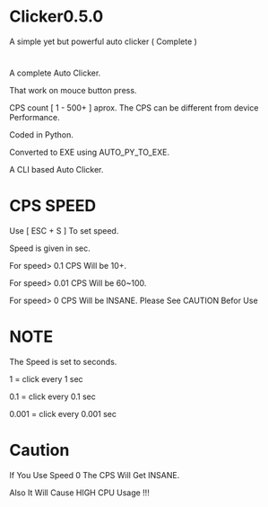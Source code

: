 # Clicker0.5.0
A simple yet but powerful auto clicker ( Complete )
#
A complete Auto Clicker.

That work on mouce button press.

CPS count [ 1 - 500+ ] aprox. The CPS can be different from device Performance.

Coded in Python.

Converted to EXE using AUTO_PY_TO_EXE.

A CLI based Auto Clicker.

# CPS SPEED

Use [ ESC + S ] To set speed.

Speed is given in sec.

For speed> 0.1  CPS Will be 10+.

For speed> 0.01 CPS Will be 60~100.

For speed> 0 CPS Will be INSANE. Please See CAUTION Befor Use

# NOTE

The Speed is set to seconds.

1 = click every 1 sec

0.1 = click every 0.1 sec

0.001 = click every 0.001 sec

# Caution #

If You Use Speed 0 The CPS Will Get INSANE.

Also It Will Cause HIGH CPU Usage !!!

